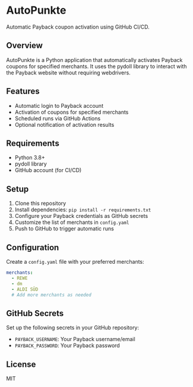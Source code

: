 # AutoPunkte

Automatic Payback coupon activation using GitHub CI/CD.

## Overview

AutoPunkte is a Python application that automatically activates Payback coupons for specified merchants. It uses the pydoll library to interact with the Payback website without requiring webdrivers.

## Features

- Automatic login to Payback account
- Activation of coupons for specified merchants
- Scheduled runs via GitHub Actions
- Optional notification of activation results

## Requirements

- Python 3.8+
- pydoll library
- GitHub account (for CI/CD)

## Setup

1. Clone this repository
2. Install dependencies: `pip install -r requirements.txt`
3. Configure your Payback credentials as GitHub secrets
4. Customize the list of merchants in `config.yaml`
5. Push to GitHub to trigger automatic runs

## Configuration

Create a `config.yaml` file with your preferred merchants:

```yaml
merchants:
  - REWE
  - dm
  - ALDI SÜD
  # Add more merchants as needed
```

## GitHub Secrets

Set up the following secrets in your GitHub repository:

- `PAYBACK_USERNAME`: Your Payback username/email
- `PAYBACK_PASSWORD`: Your Payback password

## License

MIT
